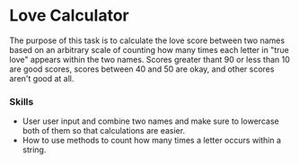 # Love Calculator
The purpose of this task is to calculate the love score between two names based on an arbitrary scale of counting how many times each letter in "true love" appears within the two names. Scores greater thant 90 or less than 10 are good scores, scores between 40 and 50 are okay, and other scores aren't good at all.

### Skills 
- User user input and combine two names and make sure to lowercase both of them so that calculations are easier.
- How to use methods to count how many times a letter occurs within a string.
